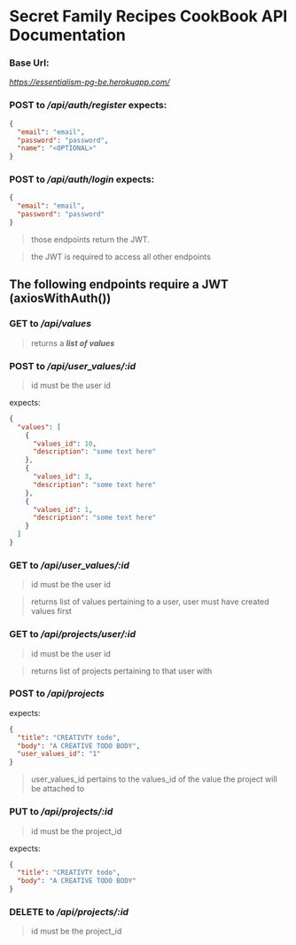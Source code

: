 # Secret Family Recipes CookBook API Documentation

### Base Url:

_https://essentialism-pg-be.herokuapp.com/_

### POST to _/api/auth/register_ expects:

```json
{
  "email": "email",
  "password": "password",
  "name": "<OPTIONAL>"
}
```

### POST to _/api/auth/login_ expects:

```json
{
  "email": "email",
  "password": "password"
}
```

> those endpoints return the JWT.

> the JWT is required to access all other endpoints

## The following endpoints require a JWT (axiosWithAuth())

### GET to _/api/values_

> returns a _**list of values**_

### POST to _/api/user_values/:id_

> id must be the user id

expects:

```json
{
  "values": [
    {
      "values_id": 10,
      "description": "some text here"
    },
    {
      "values_id": 3,
      "description": "some text here"
    },
    {
      "values_id": 1,
      "description": "some text here"
    }
  ]
}
```

### GET to _/api/user_values/:id_

> id must be the user id

> returns list of values pertaining to a user, user must have created values first

### GET to _/api/projects/user/:id_

> id must be the user id

> returns list of projects pertaining to that user with

### POST to _/api/projects_

expects:

```json
{
  "title": "CREATIVTY todo",
  "body": "A CREATIVE TODO BODY",
  "user_values_id": "1"
}
```

> user_values_id pertains to the values_id of the value the project will be attached to

### PUT to _/api/projects/:id_

> id must be the project_id

expects:

```json
{
  "title": "CREATIVTY todo",
  "body": "A CREATIVE TODO BODY"
}
```

### DELETE to _/api/projects/:id_

> id must be the project_id